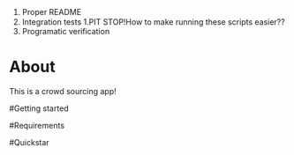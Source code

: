 1. Proper README　
2. Integration tests
    1.PIT STOP!How to make running these scripts easier??
4. Programatic verification

# About

This is a crowd sourcing app!

#Getting started

#Requirements

#Quickstar

